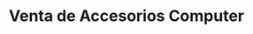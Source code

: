 ---
title: "Venta de Accesorios Computer"
url: /tarija/venta-de-accesorios-computer/
shop: ordenador
---